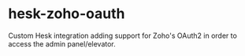# hesk-zoho-oauth
Custom Hesk integration adding support for Zoho's OAuth2 in order to access the admin panel/elevator.

